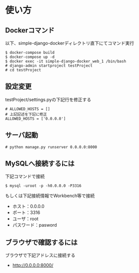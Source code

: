 # 使い方
## Dockerコマンド
以下、simple-django-dockerディレクトリ直下にてコマンド実行

```
$ docker-compose build
$ docker-compose up -d
$ docker exec -it simple-django-docker_web_1 /bin/bash
# django-admin startproject testProject
# cd testProject
```

## 設定変更
testProject/settings.pyの下記行を修正する

```
# ALLOWED_HOSTS = []
# 上記記述を下記に修正
ALLOWED_HOSTS = ['0.0.0.0']
```

## サーバ起動

```
# python manage.py runserver 0.0.0.0:8000
```

## MySQLへ接続するには
下記コマンドで接続

```
$ mysql -uroot -p -h0.0.0.0 -P3316
```

もしくは下記接続情報でWorkbench等で接続
- ホスト：0.0.0.0
- ポート：3316
- ユーザ：root
- パスワード：pasword


## ブラウザで確認するには
ブラウザで下記アドレスに接続する
- http://0.0.0.0:8000/
